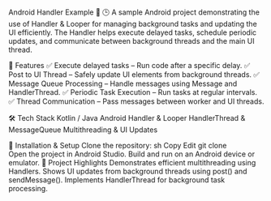 Android Handler Example 📲
🕒 A sample Android project demonstrating the use of Handler & Looper for managing background tasks and updating the UI efficiently.
The Handler helps execute delayed tasks, schedule periodic updates, and communicate between background threads and the main UI thread.

📌 Features
✅ Execute delayed tasks – Run code after a specific delay.
✅ Post to UI Thread – Safely update UI elements from background threads.
✅ Message Queue Processing – Handle messages using Message and HandlerThread.
✅ Periodic Task Execution – Run tasks at regular intervals.
✅ Thread Communication – Pass messages between worker and UI threads.

🛠 Tech Stack
Kotlin / Java
Android Handler & Looper
HandlerThread & MessageQueue
Multithreading & UI Updates


🚀 Installation & Setup
Clone the repository:
sh
Copy
Edit
git clone  
Open the project in Android Studio.
Build and run on an Android device or emulator.
🎯 Project Highlights
Demonstrates efficient multithreading using Handlers.
Shows UI updates from background threads using post() and sendMessage().
Implements HandlerThread for background task processing.
